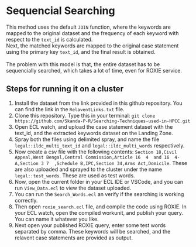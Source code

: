 # Sequencial Searching

This method uses the default ```JOIN``` function, where the keywords are mapped to the original dataset and the frequency of each keyword with respect to the ```text_id``` is calculated.<br>
Next, the matched keywords are mapped to the original case statement using the primary key ```text_id```, and the final result is obtained.<br><br>
The problem with this model is that, the entire dataset has to be sequencially searched, which takes a lot of time, even for ROXIE service.

## Steps for running it on a cluster

1. Install the dataset from the link provided in this github repository. You can find the link in the ```RelaventLinks.txt``` file.
2. Clone this repository. Type this in your terminal: ```git clone https://github.com/Skanda-P-R/Searching-Techniques-used-in-HPCC.git```
3. Open ECL watch, and upload the case statement dataset with the text_id, and the extracted keywords dataset on the Landing Zone.
4. Spray both the files using delimited spray, and name the file ``` legal::ildc_multi_text_id``` and ```legal::ildc_multi_words``` respectively.
5. Now create a csv file with the following contents: ```Section 18,Civil Appeal,West Bengal,Central Commission,Article 16  4  and 16  4-A,Section 3 7  ,Schedule B,IPC,Section 34,Arms Act,Domicile```. These are also uploaded and sprayed to the cluster under the name ```legal::test_words```. These are used as test words.
6. Now, open the current folder in your ECL IDE or VSCode, and you can run ```View_Data.ecl``` to view the dataset uploaded.
7. You can run the ```Search_Words.ecl``` an verify if the searching is working correctly.
8. Then open ```roxie_search.ecl``` file, and compile the code using ROXIE. In your ECL watch, open the compiled workunit, and publish your query. You can name it whatever you like.
9. Next open your published ROXIE query, enter some test words separated by comma. These keywords will be searched, and the relavent case statements are provided as output.
